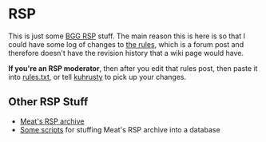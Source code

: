 # RSP

This is just some [BGG RSP](https://www.boardgamegeek.com/guild/3770) stuff.
The main reason this is here is so that I could have some log of changes to
[the rules](https://www.boardgamegeek.com/thread/2447516), which is a forum
post and therefore doesn't have the revision history that a wiki page would
have.

**If you're an RSP moderator**, then after you edit that rules post, then
paste it into [rules.txt](rules.txt), or tell
[kuhrusty](https://www.boardgamegeek.com/user/kuhrusty) to pick up your
changes.


## Other RSP Stuff

* [Meat's RSP archive](https://www.boardgamegeek.com/thread/2443018)
* [Some scripts](rsp-backup/README.md) for stuffing Meat's RSP archive into a
  database
